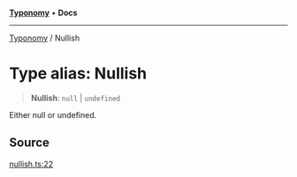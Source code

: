 [**Typonomy**](../README.md) • **Docs**

***

[Typonomy](../globals.md) / Nullish

# Type alias: Nullish

> **Nullish**: `null` \| `undefined`

Either null or undefined.

## Source

[nullish.ts:22](https://github.com/softcraft-development/typonomy/blob/09474e7d86c7eb31d4c29237c93a572fbae7f0d9/src/nullish.ts#L22)
